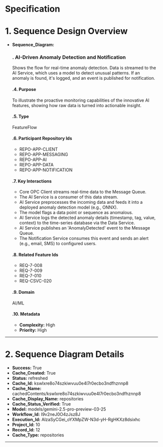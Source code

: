 # Specification

# 1. Sequence Design Overview

- **Sequence_Diagram:**
  ### . AI-Driven Anomaly Detection and Notification
  Shows the flow for real-time anomaly detection. Data is streamed to the AI Service, which uses a model to detect unusual patterns. If an anomaly is found, it's logged, and an event is published for notification.

  #### .4. Purpose
  To illustrate the proactive monitoring capabilities of the innovative AI features, showing how raw data is turned into actionable insight.

  #### .5. Type
  FeatureFlow

  #### .6. Participant Repository Ids
  
  - REPO-APP-CLIENT
  - REPO-APP-MESSAGING
  - REPO-APP-AI
  - REPO-APP-DATA
  - REPO-APP-NOTIFICATION
  
  #### .7. Key Interactions
  
  - Core OPC Client streams real-time data to the Message Queue.
  - The AI Service is a consumer of this data stream.
  - AI Service preprocesses the incoming data and feeds it into a deployed anomaly detection model (e.g., ONNX).
  - The model flags a data point or sequence as anomalous.
  - AI Service logs the detected anomaly details (timestamp, tag, value, context) to the time-series database via the Data Service.
  - AI Service publishes an 'AnomalyDetected' event to the Message Queue.
  - The Notification Service consumes this event and sends an alert (e.g., email, SMS) to configured users.
  
  #### .8. Related Feature Ids
  
  - REQ-7-008
  - REQ-7-009
  - REQ-7-010
  - REQ-CSVC-020
  
  #### .9. Domain
  AI/ML

  #### .10. Metadata
  
  - **Complexity:** High
  - **Priority:** High
  


---

# 2. Sequence Diagram Details

- **Success:** True
- **Cache_Created:** True
- **Status:** refreshed
- **Cache_Id:** kswlxre8o74szkiwvuu0e4l7r0ecbo3ndfhznnp8
- **Cache_Name:** cachedContents/kswlxre8o74szkiwvuu0e4l7r0ecbo3ndfhznnp8
- **Cache_Display_Name:** repositories
- **Cache_Status_Verified:** True
- **Model:** models/gemini-2.5-pro-preview-03-25
- **Workflow_Id:** I9v2neJ0O4zJsz8J
- **Execution_Id:** AIzaSyCGei_oYXMpZW-N3d-yH-RgHKXz8dsixhc
- **Project_Id:** 10
- **Record_Id:** 12
- **Cache_Type:** repositories


---

